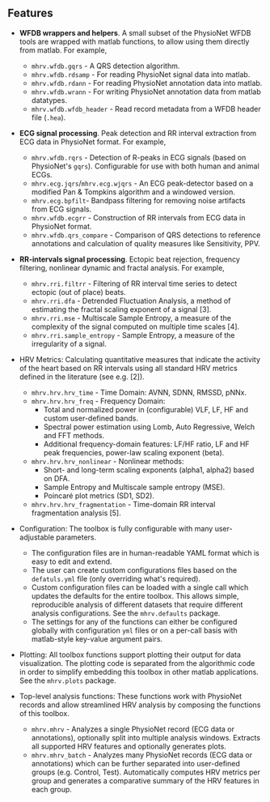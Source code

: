 
## Features

- **WFDB wrappers and helpers**. A small subset of the PhysioNet WFDB tools are
  wrapped with matlab functions, to allow using them directly from matlab. For
  example,
    * `mhrv.wfdb.gqrs` - A QRS detection algorithm.
    * `mhrv.wfdb.rdsamp` - For reading PhysioNet signal data into matlab.
    * `mhrv.wfdb.rdann` - For reading PhysioNet annotation data into matlab.
    * `mhrv.wfdb.wrann` - For writing PhysioNet annotation data from matlab datatypes.
    * `mhrv.wfdb.wfdb_header` - Read record metadata from a WFDB header file (`.hea`).

- **ECG signal processing**. Peak detection and RR interval extraction from ECG data
  in PhysioNet format. For example,
    * `mhrv.wfdb.rqrs` - Detection of R-peaks in ECG signals (based on PhysioNet's
      `gqrs`). Configurable for use with both human and animal ECGs.
    * `mhrv.ecg.jqrs`/`mhrv.ecg.wjqrs` - An ECG peak-detector based on a modified Pan & Tompkins
      algorithm and a windowed version.
    * `mhrv.ecg.bpfilt`- Bandpass filtering for removing noise artifacts from ECG
      signals.
    * `mhrv.wfdb.ecgrr` - Construction of RR intervals from ECG data in PhysioNet format.
    * `mhrv.wfdb.qrs_compare` - Comparison of QRS detections to reference annotations and
      calculation of quality measures like Sensitivity, PPV.

- **RR-intervals signal processing**. Ectopic beat rejection, frequency filtering,
  nonlinear dynamic and fractal analysis. For example,
    * `mhrv.rri.filtrr` - Filtering of RR interval time series to detect ectopic (out of
      place) beats.
    * `mhrv.rri.dfa` - Detrended Fluctuation Analysis, a method of estimating the fractal
      scaling exponent of a signal [3].
    * `mhrv.rri.mse` - Multiscale Sample Entropy, a measure of the complexity of the
      signal computed on multiple time scales [4].
    * `mhrv.rri.sample_entropy` - Sample Entropy, a measure of the irregularity of a signal.

* HRV Metrics: Calculating quantitative measures that indicate the activity of
    the heart based on RR intervals using all standard HRV metrics defined in
    the literature (see e.g. [2]).
    * `mhrv.hrv.hrv_time` - Time Domain: AVNN, SDNN, RMSSD, pNNx.
    * `mhrv.hrv.hrv_freq` - Frequency Domain:
        * Total and normalized power in (configurable) VLF, LF, HF and custom
          user-defined bands.
        * Spectral power estimation using Lomb, Auto Regressive, Welch and FFT methods.
        * Additional frequency-domain features: LF/HF ratio, LF and HF peak
          frequencies, power-law scaling exponent (beta).
    * `mhrv.hrv.hrv_nonlinear` - Nonlinear methods:
        * Short- and long-term scaling exponents (alpha1, alpha2) based on DFA.
        * Sample Entropy and Multiscale sample entropy (MSE).
        * Poincaré plot metrics (SD1, SD2).
    * `mhrv.hrv.hrv_fragmentation` - Time-domain RR interval fragmentation analysis [5].

* Configuration: The toolbox is fully configurable with many user-adjustable
  parameters.
    * The configuration files are in human-readable YAML format which
      is easy to edit and extend.
    * The user can create custom configurations files based on the
      `defatuls.yml` file (only overriding what's required).
    * Custom configuration files can be loaded with a single call which updates
      the defaults for the entire toolbox. This allows simple, reproducible
      analysis of different datasets that require different analysis
      configurations. See the `mhrv.defaults` package.
    * The settings for any of the functions can either be configured globally
      with configuration `yml` files or on a per-call basis with matlab-style
      key-value argument pairs.

* Plotting: All toolbox functions support plotting their output for data
  visualization. The plotting code is separated from the algorithmic code in
  order to simplify embedding this toolbox in other matlab applications.
  See the `mhrv.plots` package.

* Top-level analysis functions: These functions work with PhysioNet records and
  allow streamlined HRV analysis by composing the functions of this toolbox.
    * `mhrv.mhrv` - Analyzes a single PhysioNet record (ECG data or annotations),
      optionally split into multiple analysis windows.  Extracts all
      supported HRV features and optionally generates plots.
    * `mhrv.mhrv_batch` - Analyzes many PhysioNet records (ECG data or annotations) which
      can be further separated into user-defined groups (e.g. Control, Test).
      Automatically computes HRV metrics per group and generates a comparative
      summary of the HRV features in each group.
